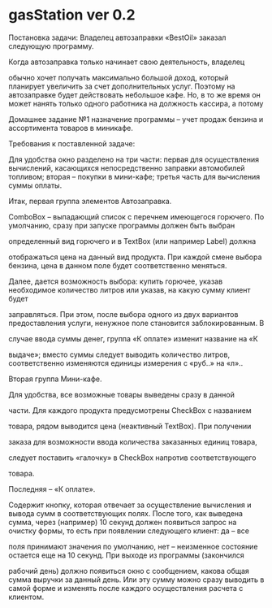 # gasStation ver 0.2
Постановка задачи:
Владелец автозаправки «BestOil» заказал следующую программу.

Когда автозаправка только начинает свою деятельность, владелец

обычно хочет получать максимально большой доход, который планирует увеличить за счет дополнительных услуг. Поэтому на автозаправке будет действовать небольшое кафе. Но, в то же время он может нанять только одного работника на должность кассира, а потому

Домашнее задание №1 назначение программы – учет продаж бензина и ассортимента товаров в миникафе.

Требования к поставленной задаче:

Для удобства окно разделено на три части: первая для осуществления вычислений, касающихся непосредственно заправки автомобилей топливом; вторая – покупки в мини-кафе; третья часть для вычисления суммы оплаты.

Итак, первая группа элементов Автозаправка.

ComboBox – выпадающий список с перечнем имеющегося горючего. По умолчанию, сразу при запуске программы должен быть выбран

определенный вид горючего и в TextBox (или например Label) должна

отображаться цена на данный вид продукта. При каждой смене выбора бензина, цена в данном поле будет соответственно меняться.

Далее, дается возможность выбора: купить горючее, указав необходимое количество литров или указав, на какую сумму клиент будет

заправляться. При этом, после выбора одного из двух вариантов предоставления услуги, ненужное поле становится заблокированным. В

случае ввода суммы денег, группа «К оплате» изменит название на «К

выдаче»; вместо суммы следует выводить количество литров, соответственно изменяются единицы измерения с «руб..» на «л»..

Вторая группа Мини-кафе.

Для удобства, все возможные товары выведены сразу в данной

части. Для каждого продукта предусмотрены CheckBox с названием

товара, рядом выводится цена (неактивный TextBox). При получении

заказа для возможности ввода количества заказанных единиц товара,

следует поставить «галочку» в CheckBox напротив соответствующего

товара.

Последняя – «К оплате».

Содержит кнопку, которая отвечает за осуществление вычисления и вывода сумм в соответствующих полях. После того, как выведена сумма, через (например) 10 секунд должен появиться запрос на очистку формы, то есть при появлении следующего клиент: да – все

поля принимают значения по умолчанию, нет – неизменное состояние остается еще на 10 секунд. При выходе из программы (закончился

рабочий день) должно появиться окно с сообщением, какова общая
сумма выручки за данный день. Или эту сумму можно сразу выводить в самой форме и изменять после каждого осуществления расчета
с клиентом.
